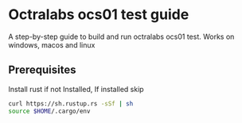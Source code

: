 # Octralabs ocs01 test guide
A step-by-step guide to build and run octralabs ocs01 test. Works on windows, macos and linux

## Prerequisites
Install rust if not Installed, If installed skip
```bash
curl https://sh.rustup.rs -sSf | sh
source $HOME/.cargo/env
```
